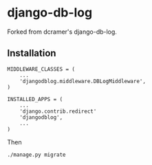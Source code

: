 django-db-log
=============

Forked from dcramer's django-db-log.

Installation
------------
    
    MIDDLEWARE_CLASSES = (
        ...
        'djangodblog.middleware.DBLogMiddleware',
    )

    INSTALLED_APPS = (
        ...
        'django.contrib.redirect'
        'djangodblog',
        ...
    )

Then

    ./manage.py migrate


